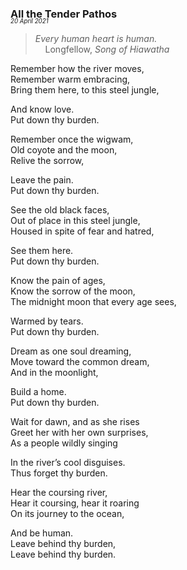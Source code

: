 ### All the Tender Pathos
<p style="margin:0; margin-top: -1.25rem">
  <em>
    <small><small>20 April 2021</small></small>
  </em>
</p>

> *Every human heart is human.* \
&nbsp;&nbsp;&nbsp;&nbsp;Longfellow, *Song of Hiawatha*

Remember how the river moves, \
Remember warm embracing,\
Bring them here, to this steel jungle,

And know love.\
Put down thy burden.

Remember once the wigwam,\
Old coyote and the moon,\
Relive the sorrow,

Leave the pain.\
Put down thy burden.

See the old black faces,\
Out of place in this steel jungle,\
Housed in spite of fear and hatred,

See them here.\
Put down thy burden.

Know the pain of ages,\
Know the sorrow of the moon,\
The midnight moon that every age sees,

Warmed by tears.\
Put down thy burden.

Dream as one soul dreaming,\
Move toward the common dream,\
And in the moonlight,

Build a home.\
Put down thy burden.

Wait for dawn, and as she rises\
Greet her with her own surprises,\
As a people wildly singing

In the river’s cool disguises.\
Thus forget thy burden.

Hear the coursing river,\
Hear it coursing, hear it roaring\
On its journey to the ocean,

And be human.\
Leave behind thy burden, \
Leave behind thy burden.
